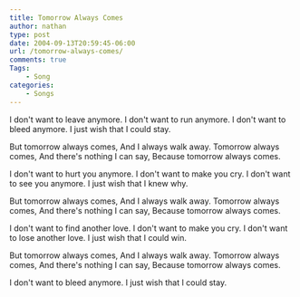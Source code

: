 ```yaml
---
title: Tomorrow Always Comes
author: nathan
type: post
date: 2004-09-13T20:59:45-06:00
url: /tomorrow-always-comes/
comments: true
Tags:
    - Song
categories:
    - Songs
---
```

I don't want to leave anymore.
I don't want to run anymore.
I don't want to bleed anymore.
I just wish that I could stay.

But tomorrow always comes,
And I always walk away.
Tomorrow always comes,
And there's nothing I can say,
Because tomorrow always comes.

I don't want to hurt you anymore.
I don't want to make you cry.
I don't want to see you anymore.
I just wish that I knew why.

But tomorrow always comes,
And I always walk away.
Tomorrow always comes,
And there's nothing I can say,
Because tomorrow always comes.

I don't want to find another love.
I don't want to make you cry.
I don't want to lose another love.
I just wish that I could win.

But tomorrow always comes,
And I always walk away.
Tomorrow always comes,
And there's nothing I can say,
Because tomorrow always comes.

I don't want to bleed anymore.
I just wish that I could stay.
